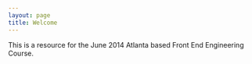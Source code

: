 ```yaml
---
layout: page
title: Welcome
---
```


This is a resource for the June 2014 Atlanta based Front End Engineering Course. 
